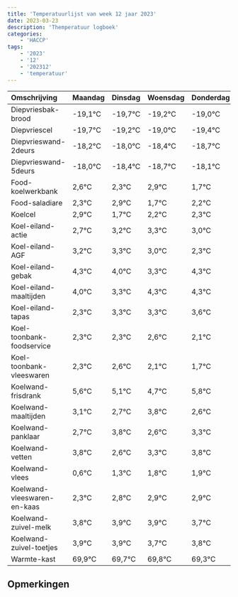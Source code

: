 ```yaml
---
title: 'Temperatuurlijst van week 12 jaar 2023'
date: 2023-03-23
description: 'Themperatuur logboek'
categories:
    - 'HACCP'
tags:
    - '2023'
    - '12'
    - '202312'
    - 'temperatuur'
---
```

|Omschrijving|Maandag|Dinsdag|Woensdag|Donderdag|Vrijdag|Zaterdag|Zondag|
|:---|:---|:---|:---|:---|:---|:---|:---|
|Diepvriesbak-brood|-19,1°C|-19,7°C|-19,2°C|-19,0°C| | | |
|Diepvriescel|-19,7°C|-19,2°C|-19,0°C|-19,4°C| | | |
|Diepvrieswand-2deurs|-18,2°C|-18,0°C|-18,4°C|-18,7°C| | | |
|Diepvrieswand-5deurs|-18,0°C|-18,4°C|-18,7°C|-18,1°C| | | |
|Food-koelwerkbank|2,6°C|2,3°C|2,9°C|1,7°C| | | |
|Food-saladiare|2,3°C|2,9°C|1,7°C|2,2°C| | | |
|Koelcel|2,9°C|1,7°C|2,2°C|2,3°C| | | |
|Koel-eiland-actie|2,7°C|3,2°C|3,3°C|3,0°C| | | |
|Koel-eiland-AGF|3,2°C|3,3°C|3,0°C|2,3°C| | | |
|Koel-eiland-gebak|4,3°C|4,0°C|3,3°C|4,3°C| | | |
|Koel-eiland-maaltijden|4,0°C|3,3°C|4,3°C|4,3°C| | | |
|Koel-eiland-tapas|2,3°C|3,3°C|3,3°C|3,6°C| | | |
|Koel-toonbank-foodservice|2,3°C|2,3°C|2,6°C|2,1°C| | | |
|Koel-toonbank-vleeswaren|2,3°C|2,6°C|2,1°C|1,7°C| | | |
|Koelwand-frisdrank|5,6°C|5,1°C|4,7°C|5,8°C| | | |
|Koelwand-maaltijden|3,1°C|2,7°C|3,8°C|2,6°C| | | |
|Koelwand-panklaar|2,7°C|3,8°C|2,6°C|3,3°C| | | |
|Koelwand-vetten|3,8°C|2,6°C|3,3°C|3,8°C| | | |
|Koelwand-vlees|0,6°C|1,3°C|1,8°C|1,9°C| | | |
|Koelwand-vleeswaren-en-kaas|2,3°C|2,8°C|2,9°C|2,9°C| | | |
|Koelwand-zuivel-melk|3,8°C|3,9°C|3,9°C|3,7°C| | | |
|Koelwand-zuivel-toetjes|3,9°C|3,9°C|3,7°C|3,8°C| | | |
|Warmte-kast|69,9°C|69,7°C|69,8°C|69,3°C| | | |

## Opmerkingen


